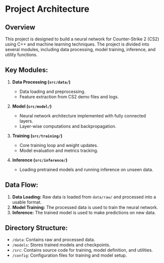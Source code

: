 # Project Architecture

## Overview
This project is designed to build a neural network for Counter-Strike 2 (CS2) using C++ and machine learning techniques. The project is divided into several modules, including data processing, model training, inference, and utility functions.

## Key Modules:
1. **Data Processing (`src/data/`)**
   - Data loading and preprocessing.
   - Feature extraction from CS2 demo files and logs.

2. **Model (`src/model/`)**
   - Neural network architecture implemented with fully connected layers.
   - Layer-wise computations and backpropagation.

3. **Training (`src/training/`)**
   - Core training loop and weight updates.
   - Model evaluation and metrics tracking.

4. **Inference (`src/inference/`)**
   - Loading pretrained models and running inference on unseen data.

## Data Flow:
1. **Data Loading:** Raw data is loaded from `data/raw/` and processed into a usable format.
2. **Model Training:** The processed data is used to train the neural network.
3. **Inference:** The trained model is used to make predictions on new data.

## Directory Structure:
- `/data`: Contains raw and processed data.
- `/models`: Stores trained models and checkpoints.
- `/src`: Contains source code for training, model definition, and utilities.
- `/config`: Configuration files for training and model setup.
